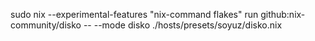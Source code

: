 sudo nix --experimental-features "nix-command flakes" run github:nix-community/disko -- --mode disko ./hosts/presets/soyuz/disko.nix

